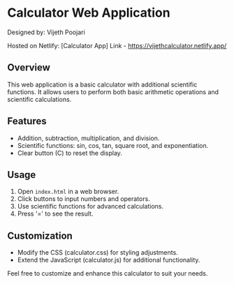 # Calculator Web Application

Designed by: Vijeth Poojari

Hosted on Netlify: [Calculator App] 
Link - https://vijethcalculator.netlify.app/

## Overview
This web application is a basic calculator with additional scientific functions. It allows users to perform both basic arithmetic operations and scientific calculations.

## Features
- Addition, subtraction, multiplication, and division.
- Scientific functions: sin, cos, tan, square root, and exponentiation.
- Clear button (C) to reset the display.

## Usage
1. Open `index.html` in a web browser.
2. Click buttons to input numbers and operators.
3. Use scientific functions for advanced calculations.
4. Press '=' to see the result.

## Customization
- Modify the CSS (calculator.css) for styling adjustments.
- Extend the JavaScript (calculator.js) for additional functionality.

Feel free to customize and enhance this calculator to suit your needs.
